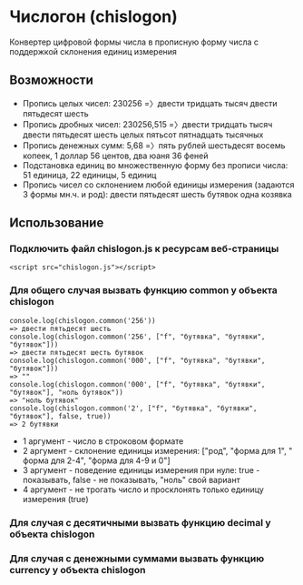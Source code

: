 # Числогон (chislogon)
Конвертер цифровой формы числа в прописную форму числа с поддержкой склонения единиц измерения

## Возможности
* Пропись целых чисел: 230256 =〉двести тридцать тысяч двести пятьдесят шесть
* Пропись дробных чисел: 230256,515 =〉двести тридцать тысяч двести пятьдесят шесть целых пятьсот пятнадцать тысячных
* Пропись денежных сумм: 5,68 =〉пять рублей шестьдесят восемь копеек, 1 доллар 56 центов, два юаня 36 феней
* Подстановка единиц во множественную форму без прописи числа: 51 единица, 22 единицы, 5 единиц
* Пропись чисел со склонением любой единицы измерения (задаются 3 формы мн.ч. и род): двести пятьдесят шесть бутявок одна козявка

## Использование
### Подключить файл chislogon.js к ресурсам веб-страницы
```
<script src="chislogon.js"></script>
```
### Для общего случая вызвать функцию common у объекта chislogon
```
console.log(chislogon.common('256'))
=> двести пятьдесят шесть
console.log(chislogon.common('256', ["f", "бутявка", "бутявки", "бутявок"]))
=> двести пятьдесят шесть бутявок
console.log(chislogon.common('000', ["f", "бутявка", "бутявки", "бутявок"]))
=> ""
console.log(chislogon.common('000', ["f", "бутявка", "бутявки", "бутявок"], "ноль бутявок"))
=> "ноль бутявок"
console.log(chislogon.common('2', ["f", "бутявка", "бутявки", "бутявок"], false, true))
=> 2 бутявки
```
* 1 аргумент - число в строковом формате
* 2 аргумент - склонение единицы измерения: ["род", "форма для 1", " форма для 2-4", "форма для 4-9 и 0"]
* 3 аргумент - поведение единицы измерения при нуле: true - показывать, false - не показывать, "ноль" свой вариант
* 4 аргумент - не трогать число и просклонять только единицу измерения (true)

### Для случая с десятичными вызвать функцию decimal у объекта chislogon

### Для случая с денежными суммами вызвать функцию currency у объекта chislogon
